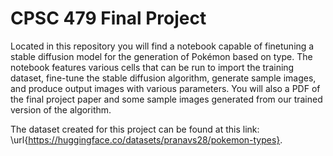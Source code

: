 # CPSC 479 Final Project

Located in this repository you will find a notebook capable of finetuning a stable diffusion model for the generation of Pokémon based on type. The notebook features various cells that can be run to import the training dataset, fine-tune the stable diffusion algorithm, generate sample images, and produce output images with various parameters. You will also a PDF of the final project paper and some sample images generated from our trained version of the algorithm.

The dataset created for this project can be found at this link: \url{https://huggingface.co/datasets/pranavs28/pokemon-types}. 

